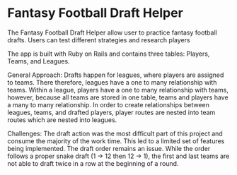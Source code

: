 # Fantasy Football Draft Helper

The Fantasy Football Draft Helper allow user to practice fantasy football drafts.
Users can test different strategies and research players

The app is built with Ruby on Rails and contains three tables: Players, Teams, and Leagues.

General Approach:
Drafts happen for leagues, where players are assigned to teams.  There therefore, leagues have a one to many relationship with teams.
Within a league, players have a one to many relationship with teams, however, because all teams are stored in one table, teams and players have a many to many relationship.
In order to create relationships between leagues, teams, and drafted players, player routes are nested into team routes which are nested into leagues.

Challenges:
The draft action was the most difficult part of this project and consume the majority of the work time.  This led to a limited set of features being implemented.
The draft order remains an issue.  While the order follows a proper snake draft (1 -> 12 then 12 -> 1), the first and last teams are not able to draft twice in a row at the beginning of a round.

